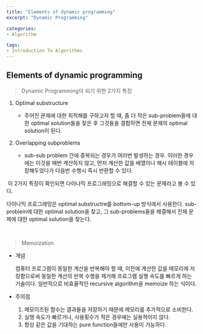 ```yaml
---
title: "Elements of dynamic programming"
excerpt: "Dynamic Programming"

categories:
- Algorithm

tags:
- Introduction To Algorithms
---
```


Elements of dynamic programming
---

>  Dynamic Programming이 되기 위한 2가지 특징

1. Optimal substructure
   - 주어진 문제에 대한 최적해를 구하고자 할 때, 좀  더 작은 sub-problem들에 대한 optimal solution들을 찾은 후 그것들을 결합하면 전체 문제의 optimal solution이 된다.

2. Overlapping subproblems
   - sub-sub problem 간에 중복되는 경우가 여러번 발생하는 경우. 이러한 경우에는 이것을 매번 계산하지 않고, 먼저 계산한 값을 배열이나 해시 테이블에 저장해두었다가 다음번 수행시 즉시 반환할 수 있다.

​	이 2가지 특징이 확인되면 다이나믹 프로그래밍으로 해결할 수 있는 문제라고 볼 수 있다.

다이나믹 프로그래밍은 optimal substructre를 bottom-up 방식에서 사용한다. sub-problem에 대한 optimal solution을 찾고, 그 sub-problems들을 해결해서 전체 문제에 대한 optimal solution을 찾는다.

​    

> Memoization

- 개념

  컴퓨터 프로그램이 동일한 계산을 반복해야 할 때, 이전에 계산한 값을 메모리에 저장함으로써 동일한 계산의 반복 수행을 제거해 프로그램 실행 속도를 빠르게 하는 기술이다. 일반적으로 비효율적인 recursive algorithm을 memoize 하는 식이다.

- 주의점
  1. 메모이즈된 함수는 결과들을 저장하기 때문에 메모리를 추가적으로 소비한다.
  2. 실행 속도가 빠르거나, 사용횟수가 적은 경우에는 실용적이지 않다.
  3. 항상 같은 값을 기대하는 pure function들에만 사용이 가능하다.